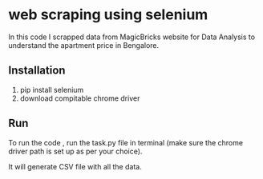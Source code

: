 # web scraping using selenium 

In this code I scrapped data from MagicBricks website for Data Analysis to understand the apartment price in Bengalore. 

## Installation 
1. pip install selenium
2. download compitable chrome driver

## Run
To run the code , run the task.py file in terminal (make sure the chrome driver path is set up as per your choice).

It will generate CSV file with all the data.

